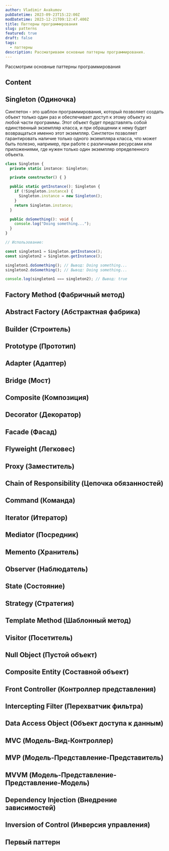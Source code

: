 ```yaml
---
author: Vladimir Avakumov
pubDatetime: 2023-09-23T15:22:00Z
modDatetime: 2023-12-21T09:12:47.400Z
title: Паттерны программирования 
slug: patterns 
featured: true
draft: false
tags:
  - паттерны 
description: Рассматриваем основные паттерны программирования.
---
```


Рассмотрим основные паттерны программирования
## Content 


## Singleton (Одиночка)

Синглетон - это шаблон программирования, который позволяет создать объект только один раз и обеспечивает доступ к этому объекту из любой части программы. Этот объект будет представлять собой единственный экземпляр класса, и при обращении к нему будет возвращаться именно этот экземпляр. Синглетон позволяет гарантировать наличие только одного экземпляра класса, что может быть полезно, например, при работе с различными ресурсами или приложениями, где нужен только один экземпляр определенного объекта.

```typescript
class Singleton {
  private static instance: Singleton;

  private constructor() { }

  public static getInstance(): Singleton {
    if (!Singleton.instance) {
      Singleton.instance = new Singleton();
    }
    return Singleton.instance;
  }

  public doSomething(): void {
    console.log("Doing something...");
  }
}

// Использование:

const singleton1 = Singleton.getInstance();
const singleton2 = Singleton.getInstance();

singleton1.doSomething(); // Вывод: Doing something...
singleton2.doSomething(); // Вывод: Doing something...

console.log(singleton1 === singleton2); // Вывод: true
```

## Factory Method (Фабричный метод)
## Abstract Factory (Абстрактная фабрика)
## Builder (Строитель)
## Prototype (Прототип)
## Adapter (Адаптер)
## Bridge (Мост)
## Composite (Композиция)
## Decorator (Декоратор)
## Facade (Фасад)
## Flyweight (Легковес)
## Proxy (Заместитель)
## Chain of Responsibility (Цепочка обязанностей)
## Command (Команда)
## Iterator (Итератор)
## Mediator (Посредник)
## Memento (Хранитель)
## Observer (Наблюдатель)
## State (Состояние)
## Strategy (Стратегия)
## Template Method (Шаблонный метод)
## Visitor (Посетитель)
## Null Object (Пустой объект)
## Composite Entity (Составной объект)
## Front Controller (Контроллер представления)
## Intercepting Filter (Перехватчик фильтра)
## Data Access Object (Объект доступа к данным)
## MVC (Модель-Вид-Контроллер)
## MVP (Модель-Представление-Представитель)
## MVVM (Модель-Представление-Представление-Модель)
## Dependency Injection (Внедрение зависимостей)
## Inversion of Control (Инверсия управления)
## Первый паттерн
